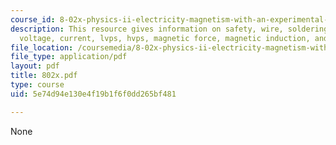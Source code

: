 ```yaml
---
course_id: 8-02x-physics-ii-electricity-magnetism-with-an-experimental-focus-spring-2005
description: This resource gives information on safety, wire, soldering, multimeter,
  voltage, current, lvps, hvps, magnetic force, magnetic induction, and microwaves.
file_location: /coursemedia/8-02x-physics-ii-electricity-magnetism-with-an-experimental-focus-spring-2005/5e74d94e130e4f19b1f6f0dd265bf481_802x.pdf
file_type: application/pdf
layout: pdf
title: 802x.pdf
type: course
uid: 5e74d94e130e4f19b1f6f0dd265bf481

---
```

None
